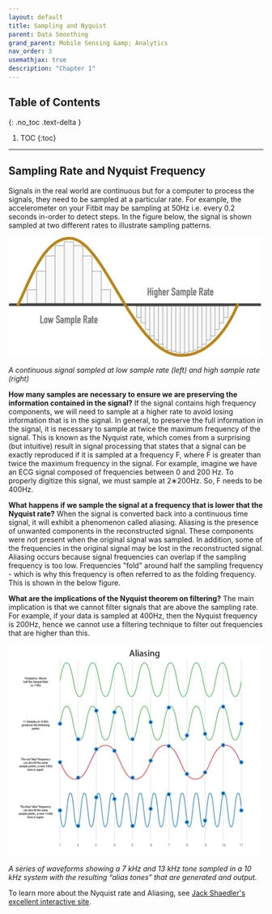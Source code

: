 ```yaml
---
layout: default
title: Sampling and Nyquist
parent: Data Smoothing
grand_parent: Mobile Sensing &amp; Analytics
nav_order: 3
usemathjax: true
description: "Chapter 1"
---
```

## Table of Contents
{: .no_toc .text-delta }

1. TOC
{:toc}
---

## Sampling Rate and Nyquist Frequency

Signals in the real world are continuous but for a computer to process the signals, they need to be sampled at a particular rate. For example, the accelerometer on your Fitbit may be sampling at 50Hz i.e. every 0.2 seconds in-order to detect steps. In the figure below, the signal is shown sampled at two different rates to illustrate sampling patterns.

<img src="figures/sampling-rate.jpg" alt="drawing" width="500"/>

_A continuous signal sampled at low sample rate (left) and high sample rate (right)_

**How many samples are necessary to ensure we are preserving the information contained in the signal?**  If the signal contains high frequency components, we will need to sample at a higher rate to avoid losing information that is in the signal.  In general, to preserve the full information in the signal, it is necessary to sample at twice the maximum frequency of the signal. This is known as the Nyquist rate, which comes from a surprising (but intuitive) result in signal processing that states that a signal can be exactly reproduced if it is sampled at a frequency F, where F is greater than twice the maximum frequency in the signal. For example, imagine we have an ECG signal composed of frequencies between 0 and 200 Hz. To properly digitize this signal, we must sample at  2∗200Hz. So, F needs to be 400Hz.

**What happens if we sample the signal at a frequency that is lower that the Nyquist rate?** When the signal is converted back into a continuous time signal, it will exhibit a phenomenon called aliasing.  Aliasing is the presence of unwanted components in the reconstructed signal.  These components were not present when the original signal was sampled.  In addition, some of the frequencies in the original signal may be lost in the reconstructed signal.  Aliasing occurs because signal frequencies can overlap if the sampling frequency is too low.  Frequencies "fold" around half the sampling frequency - which is why this frequency is often referred to as the folding frequency. This is shown in the below figure.

**What are the implications of the Nyquist theorem on filtering?** The main implication is that we cannot filter signals that are above the sampling rate. For example, if your data is sampled at 400Hz, then the Nyquist frequency is 200Hz, hence we cannot use a filtering technique to filter out frequencies that are higher than this.

<img src="figures/aliasing.jpg" alt="drawing" width="500"/>

_A series of waveforms showing a 7 kHz and 13 kHz tone sampled in a 10 kHz system with the resulting “alias tones” that are generated and output._

To learn more about the Nyquist rate and Aliasing, see [Jack Shaedler's excellent interactive site](https://jackschaedler.github.io/circles-sines-signals/sampling.html).
